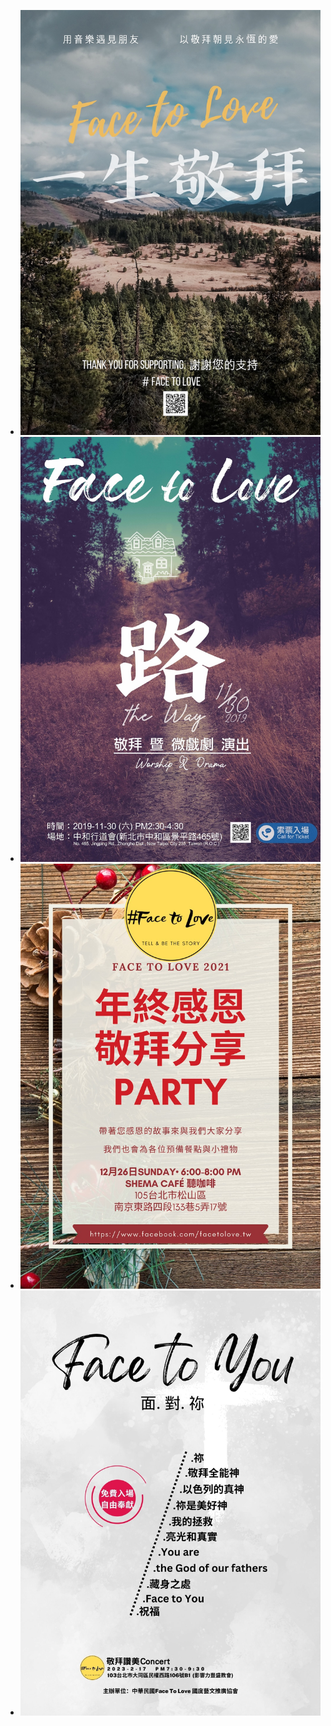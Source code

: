 <!---
如欲新增新的活動訊息, 參照下列三個步驟:

1. 製作圖檔
  1.1 將海報圖檔改成這個尺寸: 1024 × 1449, 72dpi
  1.2 將圖檔上傳至 tinypng.com 縮小並下載
  1.3 將壓縮好的圖檔上傳至 /events. 名稱建議活動日期方便管理, 例如 2025-05-02.jpg

2. 以此格式新增條目在下:

- [![圖片說明](./events/圖檔.jpg)](連結)

--->

- [![一生敬拜](./events/2019-02-16.jpg)](https://www.facebook.com/share/v/1RVZ7kCzN6/)
- [![路](./events/2019-11-30.jpg)](https://www.facebook.com/share/v/14ExUm7uyd/)
- [![年終感恩聚](./events/2021-12-26.jpg)](https://www.facebook.com/share/p/14fJLJTbEj/)
- [![Face to You](./events/2023-02-17.jpg)](https://www.facebook.com/media/set/?set=a.615727210563470&type=3&locale=zh_TW)
